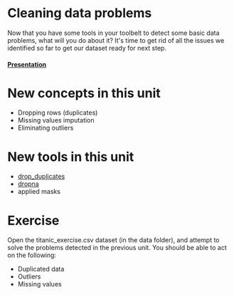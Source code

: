 # Cleaning data problems

Now that you have some tools in your toolbelt to detect some basic data 
problems, what will you do about it? It's time to get rid of all the issues 
we identified so far to get our dataset ready for next step.

#### [Presentation](https://docs.google.com/presentation/d/1Xdd2-DQGnRfpwO43B9XqqnbHKwnEkt5UoX6kmeMGEFw/pub?start=false&loop=false&delayms=3000)

# New concepts in this unit
- Dropping rows (duplicates)
- Missing values imputation
- Eliminating outliers

# New tools in this unit
- [drop_duplicates](https://pandas.pydata.org/pandas-docs/stable/generated/pandas.DataFrame.drop_duplicates.html)
- [dropna](https://pandas.pydata.org/pandas-docs/stable/generated/pandas.DataFrame.dropna.html)
- applied masks

# Exercise
Open the titanic_exercise.csv dataset (in the data folder), and attempt to 
solve the problems detected in the previous unit.
You should be able to act on the following:
* Duplicated data
* Outliers
* Missing values